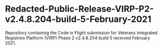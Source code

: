 # Redacted-Public-Release-VIRP-P2-v2.4.8.204-build-5-February-2021
Repository containing the Code in Flight submission for Veterans Integrated Registries Platform (VIRP) Phase 2 v2.4.8.204 build 5 received February 2021.
